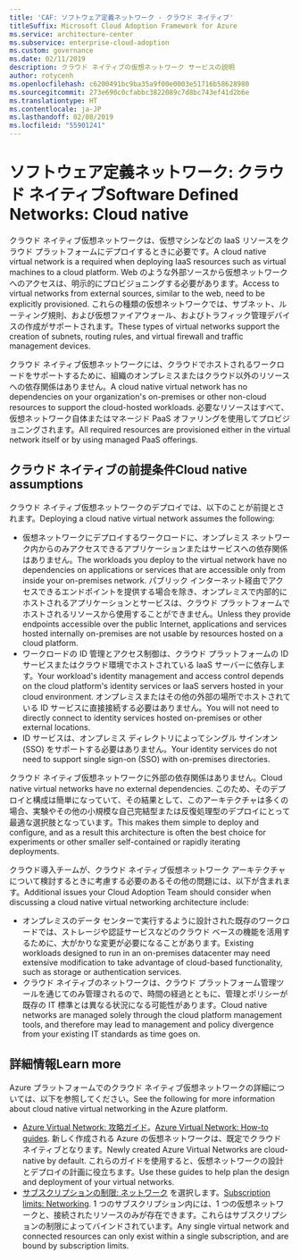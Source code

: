 ```yaml
---
title: 'CAF: ソフトウェア定義ネットワーク - クラウド ネイティブ'
titleSuffix: Microsoft Cloud Adoption Framework for Azure
ms.service: architecture-center
ms.subservice: enterprise-cloud-adoption
ms.custom: governance
ms.date: 02/11/2019
description: クラウド ネイティブの仮想ネットワーク サービスの説明
author: rotycenh
ms.openlocfilehash: c6200491bc9ba35a9f00e0003e51716b58628980
ms.sourcegitcommit: 273e690c0cfabbc3822089c7d8bc743ef41d2b6e
ms.translationtype: HT
ms.contentlocale: ja-JP
ms.lasthandoff: 02/08/2019
ms.locfileid: "55901241"
---
```

# <a name="software-defined-networks-cloud-native"></a><span data-ttu-id="acff1-103">ソフトウェア定義ネットワーク: クラウド ネイティブ</span><span class="sxs-lookup"><span data-stu-id="acff1-103">Software Defined Networks: Cloud native</span></span>

<span data-ttu-id="acff1-104">クラウド ネイティブ仮想ネットワークは、仮想マシンなどの IaaS リソースをクラウド プラットフォームにデプロイするときに必要です。</span><span class="sxs-lookup"><span data-stu-id="acff1-104">A cloud native virtual network is a required when deploying IaaS resources such as virtual machines to a cloud platform.</span></span> <span data-ttu-id="acff1-105">Web のような外部ソースから仮想ネットワークへのアクセスは、明示的にプロビジョニングする必要があります。</span><span class="sxs-lookup"><span data-stu-id="acff1-105">Access to virtual networks from external sources, similar to the web, need to be explicitly provisioned.</span></span> <span data-ttu-id="acff1-106">これらの種類の仮想ネットワークでは、サブネット、ルーティング規則、および仮想ファイアウォール、およびトラフィック管理デバイスの作成がサポートされます。</span><span class="sxs-lookup"><span data-stu-id="acff1-106">These types of virtual networks support the creation of subnets, routing rules, and virtual firewall and traffic management devices.</span></span>

<span data-ttu-id="acff1-107">クラウド ネイティブ仮想ネットワークには、クラウドでホストされるワークロードをサポートするために、組織のオンプレミスまたはクラウド以外のリソースへの依存関係はありません。</span><span class="sxs-lookup"><span data-stu-id="acff1-107">A cloud native virtual network has no dependencies on your organization's on-premises or other non-cloud resources to support the cloud-hosted workloads.</span></span> <span data-ttu-id="acff1-108">必要なリソースはすべて、仮想ネットワーク自体またはマネージド PaaS オファリングを使用してプロビジョニングされます。</span><span class="sxs-lookup"><span data-stu-id="acff1-108">All required resources are provisioned either in the virtual network itself or by using managed PaaS offerings.</span></span>

## <a name="cloud-native-assumptions"></a><span data-ttu-id="acff1-109">クラウド ネイティブの前提条件</span><span class="sxs-lookup"><span data-stu-id="acff1-109">Cloud native assumptions</span></span>

<span data-ttu-id="acff1-110">クラウド ネイティブ仮想ネットワークのデプロイでは、以下のことが前提とされます。</span><span class="sxs-lookup"><span data-stu-id="acff1-110">Deploying a cloud native virtual network assumes the following:</span></span>

- <span data-ttu-id="acff1-111">仮想ネットワークにデプロイするワークロードに、オンプレミス ネットワーク内からのみアクセスできるアプリケーションまたはサービスへの依存関係はありません。</span><span class="sxs-lookup"><span data-stu-id="acff1-111">The workloads you deploy to the virtual network have no dependencies on applications or services that are accessible only from inside your on-premises network.</span></span> <span data-ttu-id="acff1-112">パブリック インターネット経由でアクセスできるエンドポイントを提供する場合を除き、オンプレミスで内部的にホストされるアプリケーションとサービスは、クラウド プラットフォームでホストされるリソースから使用することができません。</span><span class="sxs-lookup"><span data-stu-id="acff1-112">Unless they provide endpoints accessible over the public Internet, applications and services hosted internally on-premises are not usable by resources hosted on a cloud platform.</span></span>
- <span data-ttu-id="acff1-113">ワークロードの ID 管理とアクセス制御は、クラウド プラットフォームの ID サービスまたはクラウド環境でホストされている IaaS サーバーに依存します。</span><span class="sxs-lookup"><span data-stu-id="acff1-113">Your workload's identity management and access control depends on the cloud platform's identity services or IaaS servers hosted in your cloud environment.</span></span> <span data-ttu-id="acff1-114">オンプレミスまたはその他の外部の場所でホストされている ID サービスに直接接続する必要はありません。</span><span class="sxs-lookup"><span data-stu-id="acff1-114">You will not need to directly connect to identity services hosted on-premises or other external locations.</span></span>
- <span data-ttu-id="acff1-115">ID サービスは、オンプレミス ディレクトリによってシングル サインオン (SSO) をサポートする必要はありません。</span><span class="sxs-lookup"><span data-stu-id="acff1-115">Your identity services do not need to support single sign-on (SSO) with on-premises directories.</span></span>

<span data-ttu-id="acff1-116">クラウド ネイティブ仮想ネットワークに外部の依存関係はありません。</span><span class="sxs-lookup"><span data-stu-id="acff1-116">Cloud native virtual networks have no external dependencies.</span></span> <span data-ttu-id="acff1-117">このため、そのデプロイと構成は簡単になっていて、その結果として、このアーキテクチャは多くの場合、実験やその他の小規模な自己完結型または反復処理型のデプロイにとって最適な選択肢となっています。</span><span class="sxs-lookup"><span data-stu-id="acff1-117">This makes them simple to deploy and configure, and as a result this architecture is often the best choice for experiments or other smaller self-contained or rapidly iterating deployments.</span></span>

<span data-ttu-id="acff1-118">クラウド導入チームが、クラウド ネイティブ仮想ネットワーク アーキテクチャについて検討するときに考慮する必要のあるその他の問題には、以下が含まれます。</span><span class="sxs-lookup"><span data-stu-id="acff1-118">Additional issues your Cloud Adoption Team should consider when discussing a cloud native virtual networking architecture include:</span></span>

- <span data-ttu-id="acff1-119">オンプレミスのデータ センターで実行するように設計された既存のワークロードでは、ストレージや認証サービスなどのクラウド ベースの機能を活用するために、大がかりな変更が必要になることがあります。</span><span class="sxs-lookup"><span data-stu-id="acff1-119">Existing workloads designed to run in an on-premises datacenter may need extensive modification to take advantage of cloud-based functionality, such as storage or authentication services.</span></span>
- <span data-ttu-id="acff1-120">クラウド ネイティブのネットワークは、クラウド プラットフォーム管理ツールを通じてのみ管理されるので、時間の経過とともに、管理とポリシーが既存の IT 標準とは異なる状況になる可能性があります。</span><span class="sxs-lookup"><span data-stu-id="acff1-120">Cloud native networks are managed solely through the cloud platform management tools, and therefore may lead to management and policy divergence from your existing IT standards as time goes on.</span></span>

## <a name="learn-more"></a><span data-ttu-id="acff1-121">詳細情報</span><span class="sxs-lookup"><span data-stu-id="acff1-121">Learn more</span></span>

<span data-ttu-id="acff1-122">Azure プラットフォームでのクラウド ネイティブ仮想ネットワークの詳細については、以下を参照してください。</span><span class="sxs-lookup"><span data-stu-id="acff1-122">See the following for more information about cloud native virtual networking in the Azure platform.</span></span>

- <span data-ttu-id="acff1-123">[Azure Virtual Network: 攻略ガイド](/azure/virtual-network/virtual-network-vnet-plan-design-arm)。</span><span class="sxs-lookup"><span data-stu-id="acff1-123">[Azure Virtual Network: How-to guides](/azure/virtual-network/virtual-network-vnet-plan-design-arm).</span></span> <span data-ttu-id="acff1-124">新しく作成される Azure の仮想ネットワークは、既定でクラウド ネイティブとなります。</span><span class="sxs-lookup"><span data-stu-id="acff1-124">Newly created Azure Virtual Networks are cloud-native by default.</span></span> <span data-ttu-id="acff1-125">これらのガイドを使用すると、仮想ネットワークの設計とデプロイの計画に役立ちます。</span><span class="sxs-lookup"><span data-stu-id="acff1-125">Use these guides to help plan the design and deployment of your virtual networks.</span></span>
- <span data-ttu-id="acff1-126">[サブスクリプションの制限: ネットワーク](/azure/azure-subscription-service-limits?toc=%2fazure%2fvirtual-network%2ftoc.json#networking-limits) を選択します。</span><span class="sxs-lookup"><span data-stu-id="acff1-126">[Subscription limits: Networking](/azure/azure-subscription-service-limits?toc=%2fazure%2fvirtual-network%2ftoc.json#networking-limits).</span></span> <span data-ttu-id="acff1-127">1 つのサブスクリプション内には、1 つの仮想ネットワークと、接続されたリソースのみが存在できます。これらはサブスクリプションの制限によってバインドされています。</span><span class="sxs-lookup"><span data-stu-id="acff1-127">Any single virtual network and connected resources can only exist within a single subscription, and are bound by subscription limits.</span></span>
